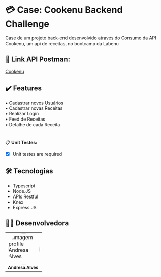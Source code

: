<h1 id="sobre">💳 Case: Cookenu Backend Challenge</h1>

<p>Case de um projeto back-end desenvolvido através do Consumo da API Cookenu, um api de receitas, no bootcamp da Labenu</p>

<h2 id="link">🔗 Link API Postman: </h2>

<a href="https://documenter.getpostman.com/view/20352321/UzJETKVL">Cookenu</a>

<h2 id="features">✔️ Features</h2>
 
• Cadastrar novos Usuários
<br>
• Cadastrar novas Receitas
<br>
• Realizar Login
<br>
• Feed de Receitas
<br>
• Detalhe de cada Receita

#
📋 <b>Unit Testes:</b>
- [x] Unit testes are required

 <h2 id="tecnologias">🛠 Tecnologias</h2>

- Typescript
- Node.JS
- APIs Restful
- Knex
- Express.JS

<h2 id="desenvolvedores">👩‍💻 Desenvolvedora</h2>
<table>         
<td><a href="https://github.com/future4code/silveira-Andresa-Ribeiro"><img style="border-radius: 50%;" src="https://avatars.githubusercontent.com/u/94997593?v=4" width="100px;" alt="Imagem profile Andresa Alves"/><br /><sub><b>Andresa Alves</b></sub></a><br /> 
</table>
